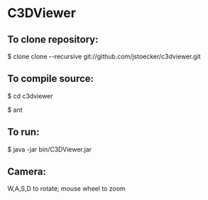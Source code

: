 C3DViewer
=========

To clone repository:
--------------------
$ clone clone --recursive git://github.com/jstoecker/c3dviewer.git

To compile source:
------------------
$ cd c3dviewer

$ ant

To run:
-------
$ java -jar bin/C3DViewer.jar

Camera:
-------
W,A,S,D to rotate; mouse wheel to zoom

